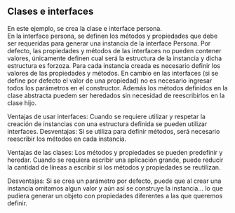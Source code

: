 ## Clases e interfaces  
En este ejemplo, se crea la clase e interface persona.  
En la interface persona, se definen los métodos y propiedades que debe ser requeridas para generar una instancia de la interface Persona.
Por defecto, las propiedades y métodos de las interfaces no pueden contener valores, únicamente definen cual será la estructura de la instancia y dicha estructura es forzoza.
Para cada instancia creada es necesario definir los valores de las propiedades y métodos. En cambio en las interfaces (si se define por defecto el valor de una propiedad) no es necesario ingresar todos los parámetros en el constructor. Además los métodos definidos en la clase abstracta puedem ser heredados sin necesidad de reescribirlos en la clase hijo.  

Ventajas de usar interfaces: Cuando se requiere utilizar y respetar la creación de instancias con una estructura definida se pueden utilizar interfaces.
Desventajas: Si se utiliza para definir métodos, será necesario reescribir los métodos en cada instancia.

Ventajas de las clases: Los métodos y propiedades se pueden predefinir y heredar. Cuando se requiera escribir una aplicación grande, puede reducir la cantidad de líneas a escribir si los métodos y propiedades se reutilizan.

Desventajas: Si se crea un parámetro por defecto, puede que al crear una instancia omitamos algun valor y aún así se construye la instancia... lo que pudiera generar un objeto con propiedades diferentes a las que queremos definir. 